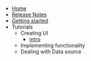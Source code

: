 <!-- docs/_sidebar.md -->

* [Home](/)
* [Release Notes](release-notes.md)
* [Getting started](getting_started.md)
* Tutorials
  * Creating UI
    * [intro](pages/ui_creating.md) 
   * Implementing functionality 
   * Dealing with Data source
    
